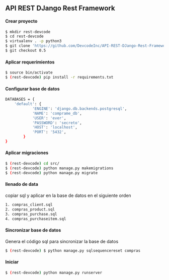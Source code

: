 ## API REST DJango Rest Framework

#### Crear proyecto

```sh
$ mkdir rest-devcode
$ cd rest-devcode
$ virtualenv . -p python3
$ git clone 'https://github.com/DevcodeInc/API-REST-DJango-Rest-Framework.git src'
$ git checkout 0.5
```

#### Aplicar requerimientos
```sh
$ source bin/activate
$ (rest-devcode) pip install -r requirements.txt
```

#### Configurar base de datos
```sh
DATABASES = {
    'default': {
            'ENGINE': 'django.db.backends.postgresql',
            'NAME': 'comprame_db',
            'USER': 'ever',
            'PASSWORD': 'secreto',
            'HOST': 'localhost',
            'PORT': '5432',
        }
}
```


#### Aplicar migraciones

```sh
$ (rest-devcode) cd src/
$ (rest-devcode) python manage.py makemigrations
$ (rest-devcode) python manage.py migrate
```

#### llenado de data
copiar sql y aplicar en la base de datos en el siguiente orden
```sh
1. compras_client.sql
2. compras_product.sql
3. compras_purchase.sql
4. compras_purchaseitem.sql
```

#### Sincronizar base de datos
Genera el código sql para sincronizar la base de datos
```sh
$ (rest-devcode) $ python manage.py sqlsequencereset compras 
```

#### Iniciar
```sh
$ (rest-devcode) python manage.py runserver
```